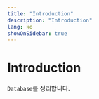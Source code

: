 ```yaml
---
title: "Introduction"
description: "Introduction"
lang: ko
showOnSidebar: true
---
```


# Introduction
`Database`를 정리합니다.
